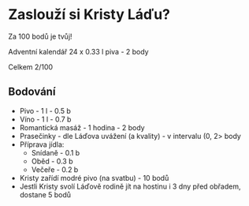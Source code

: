 # Zaslouží si Kristy Láďu?
Za 100 bodů je tvůj!

Adventní kalendář 24 x 0.33 l piva - 2 body


Celkem 2/100

## Bodování
 - Pivo - 1 l - 0.5 b
 - Víno - 1 l - 0.7 b
 - Romantická masáž - 1 hodina - 2 body
 - Prasečinky - dle Láďova uvážení (a kvality) - v intervalu (0, 2> body
 - Příprava jídla:
   - Snídaně - 0.1 b
   - Oběd - 0.3 b
   - Večeře - 0.2 b
 - Kristy zařídí modré pivo (na svatbu) - 10 bodů
 - Jestli Kristy svolí Láďově rodině jít na hostinu i 3 dny před obřadem, dostane 5 bodů
